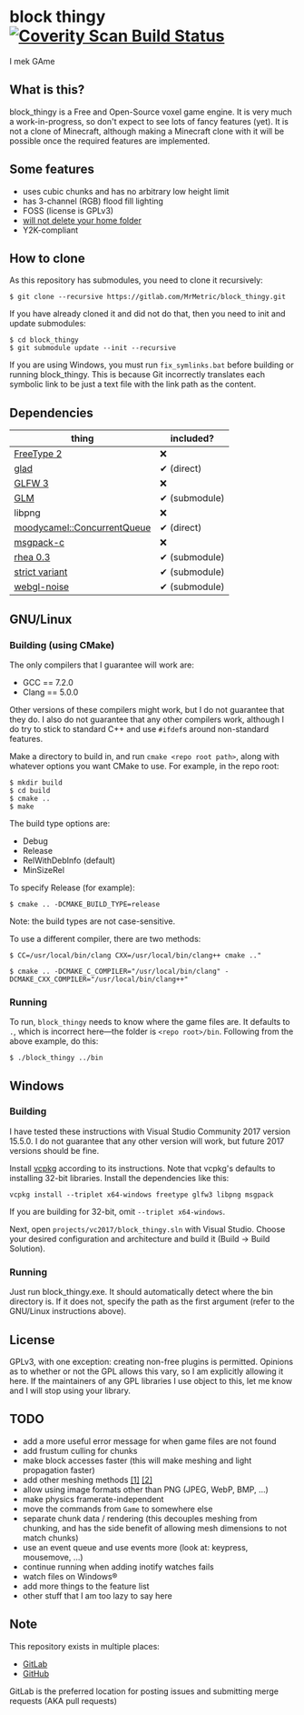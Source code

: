 # block thingy [![Coverity Scan Build Status](https://scan.coverity.com/projects/7790/badge.svg)](https://scan.coverity.com/projects/mrmetric-block_thingy)
I mek GAme

## What is this?

block_thingy is a Free and Open-Source voxel game engine. It is very much a work-in-progress, so don't expect to see lots of fancy features (yet). It is not a clone of Minecraft, although making a Minecraft clone with it will be possible once the required features are implemented.

## Some features
 * uses cubic chunks and has no arbitrary low height limit
 * has 3-channel (RGB) flood fill lighting
 * FOSS (license is GPLv3)
 * [will not delete your home folder](https://github.com/valvesoftware/steam-for-linux/issues/3671)
 * Y2K-compliant

## How to clone
As this repository has submodules, you need to clone it recursively:

```shell
$ git clone --recursive https://gitlab.com/MrMetric/block_thingy.git
```

If you have already cloned it and did not do that, then you need to init and update submodules:

```shell
$ cd block_thingy
$ git submodule update --init --recursive
```

If you are using Windows, you must run `fix_symlinks.bat` before building or running block_thingy. This is because Git incorrectly translates each symbolic link to be just a text file with the link path as the content.

## Dependencies
thing | included?
----- | ---------
[FreeType 2](https://www.freetype.org/) | ❌
[glad](https://github.com/Dav1dde/glad) | ✔ (direct)
[GLFW 3](https://github.com/glfw/glfw) | ❌
[GLM](https://github.com/g-truc/glm) | ✔ (submodule)
libpng | ❌
[moodycamel::ConcurrentQueue](https://github.com/cameron314/concurrentqueue) | ✔ (direct)
[msgpack-c](https://github.com/msgpack/msgpack-c/) | ❌
[rhea 0.3](https://github.com/Nocte-/rhea/tree/0.3) | ✔ (submodule)
[strict variant](https://github.com/cbeck88/strict-variant) | ✔ (submodule)
[webgl-noise](https://github.com/stegu/webgl-noise) | ✔ (submodule)

## GNU/Linux

### Building (using CMake)

The only compilers that I guarantee will work are:

 * GCC == 7.2.0
 * Clang == 5.0.0

Other versions of these compilers might work, but I do not guarantee that they do. I also do not guarantee that any other compilers work, although I do try to stick to standard C++ and use `#ifdef`s around non-standard features.

Make a directory to build in, and run `cmake <repo root path>`, along with whatever options you want CMake to use.
For example, in the repo root:

```shell
$ mkdir build
$ cd build
$ cmake ..
$ make
```

The build type options are:

 * Debug
 * Release
 * RelWithDebInfo (default)
 * MinSizeRel

To specify Release (for example):

```shell
$ cmake .. -DCMAKE_BUILD_TYPE=release
```

Note: the build types are not case-sensitive.

To use a different compiler, there are two methods:

```shell
$ CC=/usr/local/bin/clang CXX=/usr/local/bin/clang++ cmake .."
```

```shell
$ cmake .. -DCMAKE_C_COMPILER="/usr/local/bin/clang" -DCMAKE_CXX_COMPILER="/usr/local/bin/clang++"
```

### Running

To run, `block_thingy` needs to know where the game files are. It defaults to `.`, which is incorrect here—the folder is `<repo root>/bin`. Following from the above example, do this:

```shell
$ ./block_thingy ../bin
```

## Windows

### Building

I have tested these instructions with Visual Studio Community 2017 version 15.5.0. I do not guarantee that any other version will work, but future 2017 versions should be fine.

Install [vcpkg](https://github.com/Microsoft/vcpkg) according to its instructions. Note that vcpkg's defaults to installing 32-bit libraries. Install the dependencies like this:

```
vcpkg install --triplet x64-windows freetype glfw3 libpng msgpack
```

If you are building for 32-bit, omit `--triplet x64-windows`.

Next, open `projects/vc2017/block_thingy.sln` with Visual Studio. Choose your desired configuration and architecture and build it (Build → Build Solution).

### Running

Just run block_thingy.exe. It should automatically detect where the bin directory is. If it does not, specify the path as the first argument (refer to the GNU/Linux instructions above).

## License

GPLv3, with one exception: creating non-free plugins is permitted. Opinions as to whether or not the GPL allows this vary, so I am explicitly allowing it here. If the maintainers of any GPL libraries I use object to this, let me know and I will stop using your library.

## TODO
 * add a more useful error message for when game files are not found
 * add frustum culling for chunks
 * make block accesses faster (this will make meshing and light propagation faster)
 * add other meshing methods [[1]](http://0fps.net/2012/07/07/meshing-minecraft-part-2/) [[2]](https://blackflux.wordpress.com/2014/02/23/meshing-in-voxel-engines-part-1/)
 * allow using image formats other than PNG (JPEG, WebP, BMP, …)
 * make physics framerate-independent
 * move the commands from `Game` to somewhere else
 * separate chunk data / rendering (this decouples meshing from chunking, and has the side benefit of allowing mesh dimensions to not match chunks)
 * use an event queue and use events more (look at: keypress, mousemove, …)
 * continue running when adding inotify watches fails
 * watch files on Windows®
 * add more things to the feature list
 * other stuff that I am too lazy to say here

## Note
This repository exists in multiple places:

 * [GitLab](https://gitlab.com/MrMetric/block_thingy)
 * [GitHub](https://github.com/MrMetric/block_thingy)

GitLab is the preferred location for posting issues and submitting merge requests (AKA pull requests)
